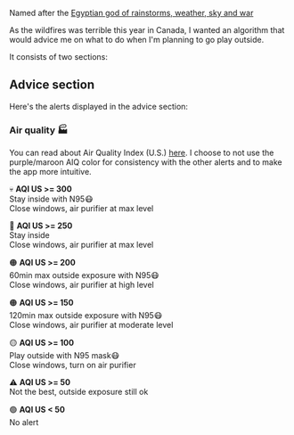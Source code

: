 Named after the [Egyptian god of rainstorms, weather, sky and war](https://en.wikipedia.org/wiki/Weather_god)

As the wildfires was terrible this year in Canada, I wanted an algorithm that would advice me on what to do when I'm planning to go play outside.

It consists of two sections:

## Advice section

Here's the alerts displayed in the advice section:

### Air quality 🏭

You can read about Air Quality Index (U.S.) [here](https://www.airnow.gov/aqi/aqi-basics/). I choose to not use the purple/maroon AIQ color for consistency with the other alerts and to make the app more intuitive.

💀 **AQI US >= 300**<br/>
Stay inside with N95😷<br/>
Close windows, air purifier at max level<br/>

🔴 **AQI US >= 250** <br/>
Stay inside<br/>
Close windows, air purifier at max level<br/>

🟠 **AQI US >= 200** <br/>
60min max outside exposure with N95😷<br/>
Close windows, air purifier at high level<br/>

🟠 **AQI US >= 150** <br/>
120min max outside exposure with N95😷<br/>
Close windows, air purifier at moderate level<br/>

🟡 **AQI US >= 100** <br/>
Play outside with N95 mask😷<br/>
Close windows, turn on air purifier<br/>

⚠️ **AQI US >= 50** <br/>
Not the best, outside exposure still ok<br/>

🟢 **AQI US < 50** <br/>
No alert<br/>